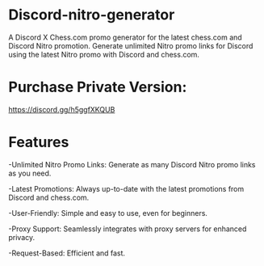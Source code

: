 # Discord-nitro-generator
A Discord X Chess.com promo generator for the latest chess.com and Discord Nitro promotion. Generate unlimited Nitro promo links for Discord using the latest Nitro promo with Discord and chess.com.
# Purchase Private Version:
https://discord.gg/h5ggfXKQUB 
# Features
-Unlimited Nitro Promo Links: Generate as many Discord Nitro promo links as you need.

-Latest Promotions: Always up-to-date with the latest promotions from Discord and chess.com.

-User-Friendly: Simple and easy to use, even for beginners.

-Proxy Support: Seamlessly integrates with proxy servers for enhanced privacy.

-Request-Based: Efficient and fast.
